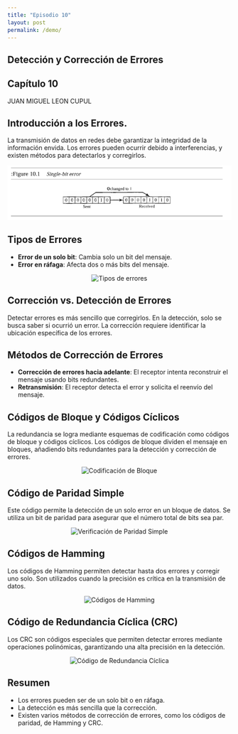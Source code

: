 ```yaml
---
title: "Episodio 10"
layout: post
permalink: /demo/
---
```


<section>
  <h1>Detección y Corrección de Errores</h1>
  <h2>Capítulo 10</h2>
  <p>JUAN MIGUEL LEON CUPUL</p>
</section>

<section>
  <h2>Introducción a los Errores.</h2>
  <p>La transmisión de datos en redes debe garantizar la integridad de la información envida. Los errores pueden ocurrir debido a interferencias, y existen métodos para detectarlos y corregirlos.</p>
  <p align="center">
    <img src="/images/error_detection.png" alt="Proceso de detección de errores">
  </p>
</section>


<section>
  <h2>Tipos de Errores</h2>
  <ul>
    <li><strong>Error de un solo bit</strong>: Cambia solo un bit del mensaje.</li>
    <li><strong>Error en ráfaga</strong>: Afecta dos o más bits del mensaje.</li>
  </ul>
  <p align="center">
    <img src="/images/error_s.png" alt="Tipos de errores">
  </p>
</section>

<section>
  <h2>Corrección vs. Detección de Errores</h2>
  <p>Detectar errores es más sencillo que corregirlos. En la detección, solo se busca saber si ocurrió un error. La corrección requiere identificar la ubicación específica de los errores.</p>
</section>

<section>
  <h2>Métodos de Corrección de Errores</h2>
  <ul>
    <li><strong>Corrección de errores hacia adelante</strong>: El receptor intenta reconstruir el mensaje usando bits redundantes.</li>
    <li><strong>Retransmisión</strong>: El receptor detecta el error y solicita el reenvío del mensaje.</li>
  </ul>
</section>

<section>
  <h2>Códigos de Bloque y Códigos Cíclicos</h2>
  <p>La redundancia se logra mediante esquemas de codificación como códigos de bloque y códigos cíclicos. Los códigos de bloque dividen el mensaje en bloques, añadiendo bits redundantes para la detección y corrección de errores.</p>
  <p align="center">
    <img src="/images/block_coding.png" alt="Codificación de Bloque">
  </p>
</section>

<section>
  <h2>Código de Paridad Simple</h2>
  <p>Este código permite la detección de un solo error en un bloque de datos. Se utiliza un bit de paridad para asegurar que el número total de bits sea par.</p>
  <p align="center">
    <img src="/images/parity_check.png" alt="Verificación de Paridad Simple">
  </p>
</section>

<section>
  <h2>Códigos de Hamming</h2>
  <p>Los códigos de Hamming permiten detectar hasta dos errores y corregir uno solo. Son utilizados cuando la precisión es crítica en la transmisión de datos.</p>
  <p align="center">
    <img src="/images/hamming_code.png" alt="Códigos de Hamming">
  </p>
</section>

<section>
  <h2>Código de Redundancia Cíclica (CRC)</h2>
  <p>Los CRC son códigos especiales que permiten detectar errores mediante operaciones polinómicas, garantizando una alta precisión en la detección.</p>
  <p align="center">
    <img src="/images/crc.png" alt="Código de Redundancia Cíclica">
  </p>
</section>

<section>
  <h2>Resumen</h2>
  <ul>
    <li>Los errores pueden ser de un solo bit o en ráfaga.</li>
    <li>La detección es más sencilla que la corrección.</li>
    <li>Existen varios métodos de corrección de errores, como los códigos de paridad, de Hamming y CRC.</li>
   </ul>
 </section>